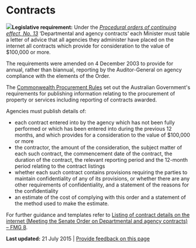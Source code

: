 Contracts
=========

![](../../sites/g/files/net261/f/styles/large/public/importanticon.png%3Fitok=icqOt7eD)**Legislative requirement:** Under the [*Procedural orders of continuing effect, No. 13*](http://www.aph.gov.au/About_Parliament/Senate/Powers_practice_n_procedures/standingorders/d05) ‘Departmental and agency contracts’ each Minister must table a letter of advice that all agencies they administer have placed on the internet all contracts which provide for consideration to the value of \$100,000 or more.

The requirements were amended on 4 December 2003 to provide for annual, rather than biannual, reporting by the Auditor-General on agency compliance with the elements of the Order.

The [Commonwealth Procurement Rules](http://www.finance.gov.au/procurement/procurement-policy-and-guidance/commonwealth-procurement-rules/) set out the Australian Government's requirements for publishing information relating to the procurement of property or services including reporting of contracts awarded.

Agencies must publish details of:

-   each contract entered into by the agency which has not been fully performed or which has been entered into during the previous 12 months, and which provides for a consideration to the value of \$100,000 or more
-   the contractor, the amount of the consideration, the subject matter of each such contract, the commencement date of the contract, the duration of the contract, the relevant reporting period and the 12-month period relating to the contract listings
-   whether each such contract contains provisions requiring the parties to maintain confidentiality of any of its provisions, or whether there are any other requirements of confidentiality, and a statement of the reasons for the confidentiality
-   an estimate of the cost of complying with this order and a statement of the method used to make the estimate.

For further guidance and templates refer to [Listing of contract details on the internet (Meeting the Senate Order on Departmental and agency contracts) – FMG 8](http://www.finance.gov.au/publications/fmg-series/08-listing-of-contract-details.html).

**Last updated:** 21 July 2015 | [Provide feedback on this page](../../feedback%3Furl_from=Contracts.html)

